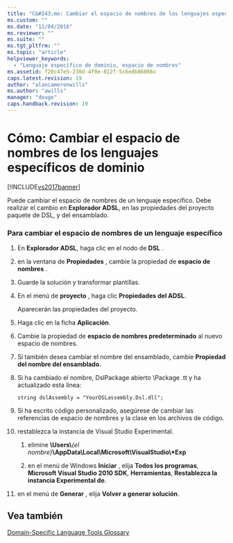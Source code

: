 ```yaml
---
title: "C&#243;mo: Cambiar el espacio de nombres de los lenguajes espec&#237;ficos de dominio | Microsoft Docs"
ms.custom: ""
ms.date: "11/04/2016"
ms.reviewer: ""
ms.suite: ""
ms.tgt_pltfrm: ""
ms.topic: "article"
helpviewer_keywords: 
  - "Lenguaje específico de dominio, espacio de nombres"
ms.assetid: f20c47e5-230d-4f0e-812f-5c6edb86866c
caps.latest.revision: 19
author: "alancameronwills"
ms.author: "awills"
manager: "douge"
caps.handback.revision: 19
---
```

# C&#243;mo: Cambiar el espacio de nombres de los lenguajes espec&#237;ficos de dominio
[!INCLUDE[vs2017banner](../code-quality/includes/vs2017banner.md)]

Puede cambiar el espacio de nombres de un lenguaje específico.  Debe realizar el cambio en **Explorador ADSL**, en las propiedades del proyecto paquete de DSL, y del ensamblado.  
  
### Para cambiar el espacio de nombres de un lenguaje específico  
  
1.  En **Explorador ADSL**, haga clic en el nodo de **DSL** .  
  
2.  en la ventana de **Propiedades** , cambie la propiedad de **espacio de nombres** .  
  
3.  Guarde la solución y transformar plantillas.  
  
4.  En el menú de **proyecto** , haga clic **Propiedades del ADSL**.  
  
     Aparecerán las propiedades del proyecto.  
  
5.  Haga clic en la ficha **Aplicación**.  
  
6.  Cambie la propiedad de **espacio de nombres predeterminado** al nuevo espacio de nombres.  
  
7.  Si también desea cambiar el nombre del ensamblado, cambie **Propiedad del nombre del ensamblado.**  
  
8.  Si ha cambiado el nombre, DslPackage abierto \\Package .tt y ha actualizado esta línea:  
  
     `string dslAssembly = "YourDSLassembly.Dsl.dll";`  
  
9. Si ha escrito código personalizado, asegúrese de cambiar las referencias de espacio de nombres y la clase en los archivos de código.  
  
10. restablezca la instancia de Visual Studio Experimental.  
  
    1.  elimine **\\Users\\***{el nombre}***\\AppData\\Local\\Microsoft\\VisualStudio\\\*Exp**  
  
    2.  en el menú de Windows **Iniciar** , elija **Todos los programas**, **Microsoft Visual Studio 2010 SDK**, **Herramientas**, **Restablezca la instancia Experimental de**.  
  
11. en el menú de **Generar** , elija **Volver a generar solución**.  
  
## Vea también  
 [Domain\-Specific Language Tools Glossary](http://msdn.microsoft.com/es-es/ca5e84cb-a315-465c-be24-76aa3df276aa)